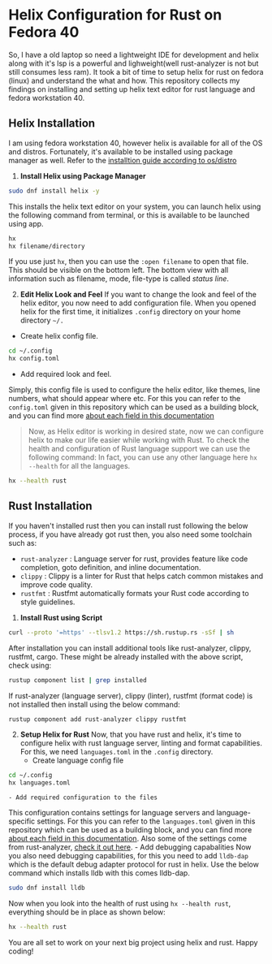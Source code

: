# Helix Configuration for Rust on Fedora 40
So, I have a old laptop so need a lightweight IDE for development and helix along with it's lsp is a powerful and lighweight(well rust-analyzer is not but still consumes less ram). It took a bit of time to setup helix for rust on fedora (linux) and understand the what and how. This repository collects my findings on installing and setting up helix text editor for rust language and fedora workstation 40. 

## Helix Installation
I am using fedora workstation 40, however helix is available for all of the OS and distros. Fortunately, it's available to be installed using package manager as well. Refer to the [installtion guide according to os/distro](https://docs.helix-editor.com/package-managers.html)
1. **Install Helix using Package Manager**
```bash
sudo dnf install helix -y
```  
This installs the helix text editor on your system, you can launch helix using the following command from terminal, or this is available to be launched using app.
```bash
hx
hx filename/directory
```
If you use just `hx`, then you can use the `:open filename` to open that file. This should be visible on the bottom left. The bottom view with all information such as filename, mode, file-type is called *status line*.

2. **Edit Helix Look and Feel**
If you want to change the look and feel of the helix editor, you now need to add configuration file. When you opened helix for the first time, it initializes `.config` directory on your home directory `~/.`
  - Create helix config file.
```bash
cd ~/.config
hx config.toml
```
  - Add required look and feel.

Simply, this config file is used to configure the helix editor, like themes, line numbers, what should appear where etc. For this you can refer to the `config.toml` given in this repository which can be used as a building block, and you can find more [about each field in this documentation](https://docs.helix-editor.com/configuration.html) 

>Now, as Helix editor is working in desired state, now we can configure helix to make our life easier while working with Rust. To check the health and configuration of Rust language support  we can use the following command: In fact, you can use any other language here `hx --health` for all the languages.
```bash
hx --health rust
```
## Rust Installation
If you haven't installed rust then you can install rust following the below process, if you have already got rust then, you also need some toolchain such as:
  * `rust-analyzer` : Language server for rust, provides feature like code completion, goto definition, and inline documentation.
  * `clippy` : Clippy is a linter for Rust that helps catch common mistakes and improve code quality.
  * `rustfmt` : Rustfmt automatically formats your Rust code according to style guidelines.
1. **Install Rust using Script**
```bash
curl --proto '=https' --tlsv1.2 https://sh.rustup.rs -sSf | sh
```
After installation you can install additional tools like rust-analyzer, clippy, rustfmt, cargo. These might be already installed with the above script, check using:
```bash
rustup component list | grep installed
```
If rust-analyzer (language server), clippy (linter), rustfmt (format code) is not installed then install using the below command:
```bash
rustup component add rust-analyzer clippy rustfmt
```

2. **Setup Helix for Rust**
Now, that you have rust and helix, it's time to configure helix with rust language server, linting and format capabilities. For this, we need `languages.toml` in the `.config` directory.
    - Create language config file
```bash
cd ~/.config
hx languages.toml
```
    - Add required configuration to the files
This configuration contains settings for language servers and language-specific settings. For this you can refer to the `languages.toml` given in this repository which can be used as a building block, and you can find more [about each field in this documentation](https://docs.helix-editor.com/languages.html). Also some of the settings come from rust-analyzer, [check it out here](https://rust-analyzer.github.io/manual.html).
    - Add debugging capabalities
Now you also need debugging capabilities, for this you need to add `lldb-dap` which is the default debug adapter protocol for rust in helix. Use the below command which installs lldb with this comes lldb-dap.
```bash
sudo dnf install lldb
```

Now when you look into the health of rust using `hx --health rust`, everything should be in place as shown below:
```bash
hx --health rust
```

You are all set to work on your next big project using helix and rust. 
Happy coding!
